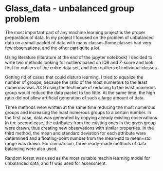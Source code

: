 # Glass_data - unbalanced group problem 
The most important part of any machine learning project is the proper preparation of data. In my project I focused on the problem of unbalanced data on a small packet of data with many classes.Some classes had very few observations, and the other part quite a lot.

Using literature (literature at the end of the jupyter notebook) I decided to write two methods looking for outliers based on IQR and Z-score and look first for outliers of the entire data set, and then outliers of individual classes.

Getting rid of cases that could disturb learning, I tried to equalize the number of groups, because the ratio of the most numerous to the least numerous was 70: 9 using the technique of reducing to the least numerous group would reduce the data packet to too little. At the same time, the high ratio did not allow artificial generation of such a large amount of data.

Three methods were written at the same time reducing the most numerous groups and increasing the least numerous groups to a certain number.
In the first case, data was generated by copying already existing observations.
In the second case, the attributes from the existing ones in the given group were drawn, thus creating new observations with similar properties.
In the third method, the mean and standard deviation for each attribute were determined and a floating-point number from the mean-std to mean+std range was drawn.
For comparison, three ready-made methods of data balancing were also used.

Random forest was used as the most suitable machin learning model for unbalanced data, and f1 was used for assessment.

